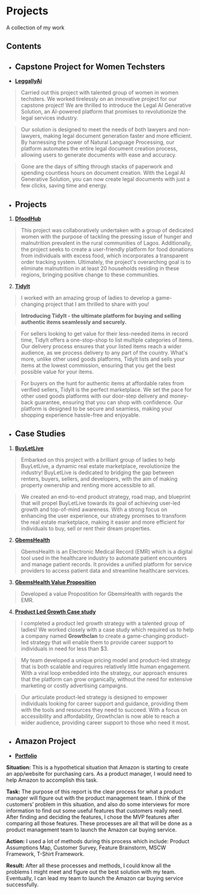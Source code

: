 # Projects
A collection of my work

## Contents


* ## Capstone Project for Women Techsters

- **[LeggallyAi](https://github.com/Lizwealth/Projects/blob/main/LegallyAI.zip)**

> Carried out this project with talented group of women in women techsters. We worked tirelessly on an innovative project for our capstone project! We are thrilled to introduce the Legal AI Generative Solution, an AI-powered platform that promises to revolutionize the legal services industry.

> Our solution is designed to meet the needs of both lawyers and non-lawyers, making legal document generation faster and more efficient. By harnessing the power of Natural Language Processing, our platform automates the entire legal document creation process, allowing users to generate documents with ease and accuracy.

> Gone are the days of sifting through stacks of paperwork and spending countless hours on document creation. With the Legal AI Generative Solution, you can now create legal documents with just a few clicks, saving time and energy.


* ## Projects

1. **[DfoodHub](https://github.com/Lizwealth/Projects/blob/main/DFOODHUB.zip)**

> This project was collaboratively undertaken with a group of dedicated women with the purpose of tackling the pressing issue of hunger and malnutrition prevalent in the rural communities of Lagos. Additionally, the project seeks to create a user-friendly platform for food donations from individuals with excess food, which incorporates a transparent order tracking system. Ultimately, the project's overarching goal is to eliminate malnutrition in at least 20 households residing in these regions, bringing positive change to these communities.


2. **[TidyIt](https://github.com/Lizwealth/Projects/blob/main/TidyIt-20230322T175312Z-001.zip)**

> I worked with an amazing group of ladies to develop a game-changing project that I am thrilled to share with you! 

> **Introducing TidyIt - the ultimate platform for buying and selling authentic items seamlessly and securely.**

> For sellers looking to get value for their less-needed items in record time, TidyIt offers a one-stop-shop to list multiple categories of items. Our delivery process ensures that your listed items reach a wider audience, as we process delivery to any part of the country. What's more, unlike other used goods platforms, TidyIt lists and sells your items at the lowest commission, ensuring that you get the best possible value for your items.

> For buyers on the hunt for authentic items at affordable rates from verified sellers, TidyIt is the perfect marketplace. We set the pace for other used goods platforms with our door-step delivery and money-back guarantee, ensuring that you can shop with confidence. Our platform is designed to be secure and seamless, making your shopping experience hassle-free and enjoyable.



* ## Case Studies

1. **[BuyLetLive](https://github.com/Lizwealth/Projects/blob/main/BuyLetLive%20Presentation.pptx)**

> Embarked on this project with a brilliant group of ladies to help BuyLetLive, a dynamic real estate marketplace, revolutionize the industry! BuyLetLive is dedicated to bridging the gap between renters, buyers, sellers, and developers, with the aim of making property ownership and renting more accessible to all.

> We created an end-to-end product strategy, road map, and blueprint that will propel BuyLetLive towards its goal of achieving user-led growth and top-of-mind awareness. With a strong focus on enhancing the user experience, our strategy promises to transform the real estate marketplace, making it easier and more efficient for individuals to buy, sell or rent their dream properties.


2. **[GbemsHealth](https://github.com/Lizwealth/Projects/blob/main/GBEMS%20CARE%20Room%205.pdf)**

> GbemsHealth is an Electronic Medical Record (EMR) which is a digital tool used in the healthcare industry to automate patient encounters and manage patient records. It provides a unified platform for service providers to access patient data and streamline healthcare services.


3. **[GbemsHealth Value Proposition](https://github.com/Lizwealth/Projects/blob/main/Room%204.pdf)**

> Developed a value Propostition for GbemsHealth with regards the EMR. 

4. **[Product Led Growth Case study](https://github.com/Lizwealth/Projects/blob/main/ROOM%207%20-PLG%20Q2%20REDONE.docx)**

> I completed a product led growth strategy with a talented group of ladies! We worked closely with a case study which required us to help a company named **Growthclan** to create a game-changing product-led strategy that will enable them to provide career support to individuals in need for less than $3.

> My team developed a unique pricing model and product-led strategy that is both scalable and requires relatively little human engagement. With a viral loop embedded into the strategy, our approach ensures that the platform can grow organically, without the need for extensive marketing or costly advertising campaigns.

> Our articulate product-led strategy is designed to empower individuals looking for career support and guidance, providing them with the tools and resources they need to succeed. With a focus on accessibility and affordability, Growthclan is now able to reach a wider audience, providing career support to those who need it most.



* ## Amazon Project

- **[Portfolio](https://github.com/Lizwealth/Projects/blob/main/Lizzy's%20product-management-portfolio-.pdf)**

**Situation:** This is a hypothetical situation that Amazon is starting to create an app/website for purchasing cars. As a product manager, I would need to help Amazon to accomplish this task. 

**Task:** The purpose of this report is the clear process for what a product manager will figure out with the product management team. I think of the customers’ problem in this situation, and also do some interviews for more information to find out some useful features that customers really need. After finding and deciding the features, I chose the MVP features after comparing all those features. These processes are all that will be done as a product management team to launch the Amazon car buying service.

**Action:** I used a lot of methods during this process which include: Product Assumptions Map, Customer Survey, Feature Brainstorm, MSCW Framework, T-Shirt Framework.

**Result:** After all these processes and methods, I could know all the problems I might meet and figure out the best solution with my team. Eventually, I can lead my team to launch the Amazon car buying service successfully.
